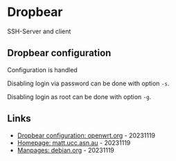 # Dropbear

SSH-Server and client

## Dropbear configuration

Configuration is handled 

Disabling login via password can be done with option `-s`.

Disabling login as root can be done with option `-g`.

## Links

* [Dropbear configuration: openwrt.org](https://openwrt.org/docs/guide-user/base-system/dropbear) - 20231119
* [Homepage: matt.ucc.asn.au](https://matt.ucc.asn.au/dropbear/dropbear.html) - 20231119
* [Manpages: debian.org](https://manpages.debian.org/bookworm/dropbear-bin/dropbear.8.en.html) - 20231119
